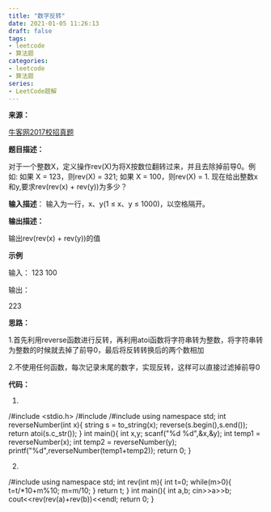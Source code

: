 ```yaml
---
title: "数字反转"
date: 2021-01-05 11:26:13
draft: false
tags:
- leetcode
- 算法题
categories: 
- leetcode
- 算法题
series:
- LeetCode题解
---
```

**来源：**

[牛客网2017校招真题](https://www.nowcoder.com/ta/2017test)

**题目描述：**

对于一个整数X，定义操作rev(X)为将X按数位翻转过来，并且去除掉前导0。例如:
如果 X = 123，则rev(X) = 321;
如果 X = 100，则rev(X) = 1.
现在给出整数x和y,要求rev(rev(x) + rev(y))为多少？

**输入描述**：
输入为一行，x、y(1 ≤ x、y ≤ 1000)，以空格隔开。

**输出描述：**

输出rev(rev(x) + rev(y))的值

**示例**

输入：
123 100

输出：

223

**思路：**

1.首先利用reverse函数进行反转，再利用atoi函数将字符串转为整数，将字符串转为整数的时候就去掉了前导0，最后将反转转换后的两个数相加

2.不使用任何函数，每次记录末尾的数字，实现反转，这样可以直接过滤掉前导0

**代码：**

1.
/#include <stdio.h> /#include <sstream> /#include <algorithm> using namespace std; int reverseNumber(int x){ string s = to_string(x); reverse(s.begin(),s.end()); return atoi(s.c_str()); } int main(){ int x,y; scanf("%d %d",&x,&y); int temp1 = reverseNumber(x); int temp2 = reverseNumber(y); printf("%d",reverseNumber(temp1+temp2)); return 0; }

2.

/#include <iostream> using namespace std; int rev(int m){ int t=0; while(m>0){ t=t/*10+m%10; m=m/10; } return t; } int main(){ int a,b; cin>>a>>b; cout<<rev(rev(a)+rev(b))<<endl; return 0; }